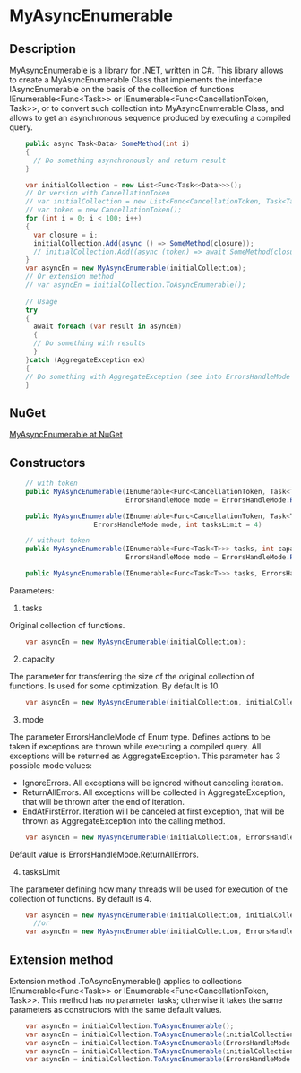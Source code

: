 # MyAsyncEnumerable

## Description

MyAsyncEnumerable is a library for .NET, written in C#. This library allows to create a MyAsyncEnumerable Class that implements the interface IAsyncEnumerable<T> on the basis of the collection of functions IEnumerable<Func<Task<T>>> or IEnumerable<Func<CancellationToken, Task<T>>>, or to convert such collection into MyAsyncEnumerable Class, and allows to get an asynchronous sequence produced by executing a compiled query.

```csharp
    public async Task<Data> SomeMethod(int i)
    {
      // Do something asynchronously and return result
    }

    var initialCollection = new List<Func<Task<<Data>>>();
    // Or version with CancellationToken
    // var initialCollection = new List<Func<CancellationToken, Task<Tank>>>();
    // var token = new CancellationToken();
    for (int i = 0; i < 100; i++)
    {
      var closure = i;
      initialCollection.Add(async () => SomeMethod(closure));
      // initialCollection.Add((async (token) => await SomeMethod(closure, token)));
    }
    var asyncEn = new MyAsyncEnumerable(initialCollection);
    // Or extension method
    // var asyncEn = initialCollection.ToAsyncEnumerable();
    
    // Usage
    try
    {
      await foreach (var result in asyncEn)
      {
      // Do something with results
      }
    }catch (AggregateException ex)
    {
    // Do something with AggregateException (see into ErrorsHandleMode parameter)
    }
```
## NuGet

[MyAsyncEnumerable at NuGet](https://www.nuget.org/packages/MyAsyncEnumerable)

## Constructors

```csharp
    // with token
    public MyAsyncEnumerable(IEnumerable<Func<CancellationToken, Task<T>>> tasks, int capacity = 10, 
                             ErrorsHandleMode mode = ErrorsHandleMode.ReturnAllErrors, int tasksLimit = 4)
```
```csharp
    public MyAsyncEnumerable(IEnumerable<Func<CancellationToken, Task<T>>> tasks, 
    			     ErrorsHandleMode mode, int tasksLimit = 4)
```
```csharp
    // without token
    public MyAsyncEnumerable(IEnumerable<Func<Task<T>>> tasks, int capacity = 10, 
                             ErrorsHandleMode mode = ErrorsHandleMode.ReturnAllErrors, int tasksLimit = 4)
```
```csharp
    public MyAsyncEnumerable(IEnumerable<Func<Task<T>>> tasks, ErrorsHandleMode mode, int tasksLimit = 4)
```

Parameters:

1. tasks

Original collection of functions.
```csharp
    var asyncEn = new MyAsyncEnumerable(initialCollection);
```
2. capacity

The parameter for transferring the size of the original collection of functions. Is used for some optimization. By default is 10.
```csharp
    var asyncEn = new MyAsyncEnumerable(initialCollection, initialCollection.Count);
```
3. mode

The parameter ErrorsHandleMode of Enum type. Defines actions to be taken if exceptions are thrown while executing a compiled query. All exceptions will be returned as AggregateException.
This parameter has 3 possible mode values:
 * IgnoreErrors. All exceptions will be ignored without canceling iteration.
 * ReturnAllErrors. All exceptions will be collected in AggregateException, that will be thrown after the end of iteration.
 * EndAtFirstError. Iteration will be canceled at first exception, that will be thrown as AggregateException into the calling method. 
```csharp
    var asyncEn = new MyAsyncEnumerable(initialCollection, ErrorsHandleMode. EndAtFirstError);
```
Default value is ErrorsHandleMode.ReturnAllErrors.

4. tasksLimit

The parameter defining how many threads will be used for execution of the collection of functions. By default is 4.
```csharp
    var asyncEn = new MyAsyncEnumerable(initialCollection, initialCollection.Count ErrorsHandleMode. EndAtFirstError, 3);
	  //or
    var asyncEn = new MyAsyncEnumerable(initialCollection, ErrorsHandleMode. EndAtFirstError, 3);
```

## Extension method

Extension method .ToAsyncEnymerable() applies to collections IEnumerable<Func<Task<T>>> or IEnumerable<Func<CancellationToken, Task<T>>>. This method has no parameter tasks; otherwise it takes the same parameters as constructors with the same default values.
```csharp
    var asyncEn = initialCollection.ToAsyncEnumerable();
    var asyncEn = initialCollection.ToAsyncEnumerable(initialCollection.Count);
    var asyncEn = initialCollection.ToAsyncEnumerable(ErrorsHandleMode. EndAtFirstError);
    var asyncEn = initialCollection.ToAsyncEnumerable(initialCollection.Count, ErrorsHandleMode.EndAtFirstError, 3);
    var asyncEn = initialCollection.ToAsyncEnumerable(ErrorsHandleMode. EndAtFirstError, 3);
```
